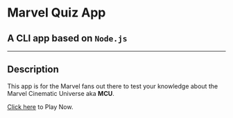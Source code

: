 # **Marvel Quiz App**
## A CLI app based on `Node.js`
---
## Description
This app is for the Marvel fans out there to test your knowledge about the Marvel Cinematic Universe aka **MCU**.

[Click here](https://repl.it/@vikasvk1997/p2#index.js) to Play Now.
